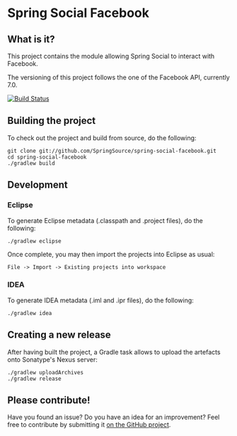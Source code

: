 # Spring Social Facebook

## What is it?

This project contains the module allowing Spring Social to interact with Facebook.

The versioning of this project follows the one of the Facebook API, currently 7.0.

[![Build Status](https://travis-ci.org/ppodgorsek/spring-social-facebook.svg?branch=master)](https://travis-ci.org/ppodgorsek/spring-social-facebook/)

## Building the project

To check out the project and build from source, do the following:

```
git clone git://github.com/SpringSource/spring-social-facebook.git
cd spring-social-facebook
./gradlew build
```

## Development

### Eclipse

To generate Eclipse metadata (.classpath and .project files), do the following:

```
./gradlew eclipse
```

Once complete, you may then import the projects into Eclipse as usual:

```
File -> Import -> Existing projects into workspace
```

### IDEA

To generate IDEA metadata (.iml and .ipr files), do the following:

```
./gradlew idea
```

## Creating a new release

After having built the project, a Gradle task allows to upload the artefacts onto Sonatype's Nexus server:

```
./gradlew uploadArchives
./gradlew release
```

## Please contribute!

Have you found an issue? Do you have an idea for an improvement? Feel free to contribute by submitting it [on the GitHub project](https://github.com/ppodgorsek/spring-social-facebook/issues).
